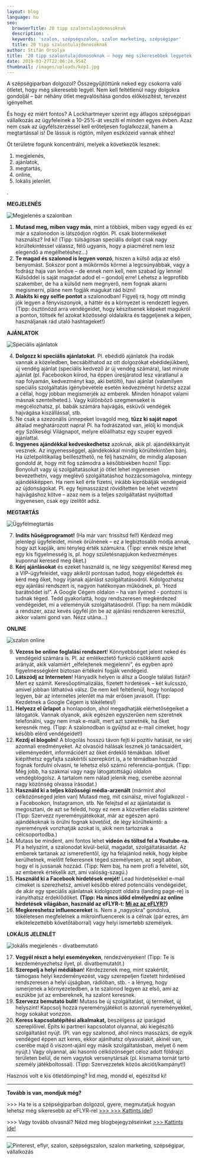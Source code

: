 ```yaml
---
layout: blog
language: hu
seo:
  browserTitle: 20 tipp szalontulajdonosoknak
  description: .
  keywords: 'szalon, szépségszalon, szalon marketing, szépségipar'
  title: 20 tipp szalontulajdonosoknak
author: Stifán Orsolya
title: '20 tipp szalontulajdonosoknak – hogy még sikeresebbek legyetek '
date: 2019-03-27T22:06:24.954Z
thumbnail: /images/uploads/kép1.jpg
---
```

A szépségiparban dolgozol? Összegyűjtöttünk neked egy csokorra való ötletet, hogy még sikeresebb legyél. Nem kell feltétlenül nagy dolgokra gondoljál – bár néhány ötlet megvalósítása gondos előkészítést, tervezést igényelhet. 

És hogy ez miért fontos? A Lockhartmeyer szerint egy átlagos szépségipari vállalkozás az ügyfeleinek a 10-25%-át veszíti el minden egyes évben. Azaz nem csak az ügyfélszerzéssel kell erőteljesen foglalkozzál, hanem a megtartással is! De lássuk is rögtön, milyen eszközeid vannak ehhez!

Öt területre fogunk koncentrálni, melyek a következők lesznek:

1. megjelenés,
2. ajánlatok,
3. megtartás,
4. online,
5. lokális jelenlét.

.

**MEGJELENÉS**

![Megjelenés a szalonban](/images/uploads/beautiful-beauty-blouse-kicsi2.jpg "Megjelenés a szalonban")

1. **Mutasd meg, miben vagy más**, mint a többiek, miben vagy egyedi és ez már a szalonodon is látszódjon rögtön. Pl. csak biotermékeket használsz? Írd ki! (Tipp: túlságosan speciális dolgot csak nagy körültekintéssel válassz, félő ugyanis, hogy a piacméret nem lesz elegendő a megélhetéshez…)
2. **Te magad és szalonod is legyen vonzó**, hiszen a külső adja az első benyomást. Sokszor pont a műkörmös körmei a legcsúnyábbak, vagy a fodrász haja van lenőve – de ennek nem kell, nem szabad így lennie! Külsőddel is saját magadat adod el – gondolj erre! Lehetsz a legprofibb szakember, de ha a külsőd nem megnyerő, nem fognak akarni megismerni, pláne nem fogják magukat rád bízni!
3. **Alakíts ki egy selfie pontot** a szalonodban! Figyelj rá, hogy ott mindig jók legyen a fényviszonyok, a háttér és a környezet is rendezett legyen. (Tipp: ösztönözd arra vendégeidet, hogy készítsenek képeket magukról a ponton, töltsék fel azokat közösségi oldalaikra és taggeljenek a képen, használjanak rád utaló hashtageket!)

**AJÁNLATOK**

![Speciális ajánlatok](/images/uploads/anit-aging_900x640_kicsi.jpg "Speciális ajánlatok")

4. **Dolgozz ki speciális ajánlatokat**. Pl. ebédidő ajánlatok (ha irodák vannak a közeledben, becsábíthatod az ott dolgozókat ebédidejükben), új vendég ajánlat (speciális kedvező ár új vendég számára), last minute ajánlat (pl. Facebookon kiírod, ha éppen üresjáratod lesz váratlanul a nap folyamán, kedvezményt kap, aki betölti), havi ajánlat (valamilyen speciális szolgáltatás igénybevétele esetén kedvezményt hirdetsz azzal a céllal, hogy jobban megismerjék az emberek. Minden hónapot valami másnak szentelheted.). Vagy különböző szegmenseket is megcélozhatsz, pl. babák számára hajvágás, esküvői vendégek hajvágása kiszállással, stb.
5. Ne csak a szezonális ünnepeket lovagold meg, **tűzz ki saját napot** általad meghatározott napra! Pl. ha fodrászatod van, jelölj ki mondjuk egy Szőkeségi Világnapot, melyre előállhatsz egy szuper egyedi ajánlattal.
6. **Ingyenes ajándékkal kedveskedhetsz** azoknak, akik pl. ajándékkártyát vesznek. Az ingyenességgel, ajándékokkal mindig körültekintően bánj. Ha üzletpolitikailag beilleszthető, ne félj használni, de mindig alaposan gondold át, hogy mit fog számodra a későbbiekben hozni! Tipp: Bonyolult vagy új szolgáltatásokat jó ötlet lehet ingyenesen bevezethetni, vagy meglévő szolgáltatáshoz hozzácsomagolva, mintegy ajándékképpen. Ha nem kell érte fizetni, inkább kipróbálják vendégeid az újdonságokat. Pl. egy fejmasszázst rövidítetten be lehet vezetni hajvágáshoz kötve – azaz nem is a teljes szolgáltatást nyújtottad ingyenesen, csak egy ízelítőt adsz.

**MEGTARTÁS**

![Ügyfélmegtartás](/images/uploads/social-media-3656699_1920_pici.jpg "Ügyfélmegtartás")

7. **Indíts hűségprogramot!** (Ha már van: frissítsd fel!) Kérdezd meg jelenlegi ügyfeleidet, minek örülnének – ez a legbiztosabb módja annak, hogy azt kapják, ami tényleg érték számukra. (Tipp: ennek része lehet egy kis figyelmesség is, pl. hogy születésnapjukon kedvezményes kuponnal keresed meg őket.)
8. **Kérj ajánlásokat** és ezeket használd is, ne légy szégyenlős! Keresd meg a VIP-ügyfeleidet, vagy akikről pontosan tudod, hogy elégedettek és kérd meg őket, hogy írjanak ajánlást szolgáltatásodról. Kidolgozhatsz egy ajánlási rendszert is, nagyon hatékonyan működnek, pl. ’Hozd barátnődet is!”. A Google Cégem oldalon – ha van ilyened - pontozni is tudnak téged.  Tedd gyakorlattá, hogy rendszeresen megkérdezed vendégeidet, mi a véleményük szolgáltatásodról. (Tipp: ha nem működik a rendszer, azaz kevés ügyfél jön be az ajánlási rendszeren keresztül, akkor valami gond van. Nézz utána…) 

**ONLINE** 

![szalon online](/images/uploads/woman-3083382_1920_pici.jpg "szalon online")

9. **Vezess be online foglalási rendszert**! Könnyebbséget jelent neked és vendégeid számára is. Pl. az emlékeztető funkció csökkenti azok arányát, akik valamiért „elfelejtenek megjelenni”, és egyben apró figyelmességként biztosan értékelni fogják vendégeid.
10. **Látszódj az Interneten**! Hányadik helyen is állsz a Google találati listán? Mert ez számít. Keresőoptimalizálás, fizetett hirdetések – két kulcsszó, amivel jobban láthatóvá válsz. De nem kell feltétlenül, hogy honlapod legyen, bár az internetes jelenlét ma már erősen javasolt. (Tipp: Kezdetnek a Google Cégem is tökéletes!)
11. **Helyezz el űrlapot** a honlapodon, ahol megadhatják elérhetőségeiket a látogatók. Vannak olyanok, akik egészen egyszerűen nem szeretnek telefonálni, vagy nem írnak e-mailt, mert azt szeretnék, ha őket keresnék meg. (Tipp: A szalonodban is gyűjtsd az e-mail címeket, hogy később elérd vendégeidet!)
12. **Kezdj el blogolni**! A blogolás hosszú távon fejti ki pozitív hatását, ne várj azonnali eredményeket. Az olvasóid hálásak lesznek jó tanácsaidért, véleményedért, információért az őket érdeklő témákban. Idővel kiépíthetsz egyfajta szakértői szerepkört is, a te témádban hozzád fognak fordulni olvasni, te lehetsz első számú referencia-pontjuk. (Tipp: Még jobb, ha szakmai vagy nagy látogatottságú oldalon vendégblogolsz. A tartalom nem nálad jelenik meg, cserébe azonnal nagy közönség olvassa írásodat.)
13. **Használd ki a teljes közösségi média-arzenált** (mármint ahol célközönséged jelen van) Mutasd meg, mit csinálsz, mivel foglalkozol - a Facebookon, Instagramon, stb. Ne felejtsd el az ajánlataidat is megosztani, de azt se feledd, hogy ez nem a közvetlen eladás színtere! (Tipp: Szervezz nyereményjátékokat, már az egészen apró ajándékoknak is örülni fognak követőid, de légy körültekintő: a nyeremények vonzhatják azokat is, akik nem tartoznak a célcsoportodba.) 
14. Mutass be mindent, ami fontos lehet **videón és töltsd fel a Youtube-ra.** Pl a helyszínt, a szalonodat kívül-belül, magadat, szolgáltatásaidat. Az emberek tartanak az ismeretlentől, így ha felajánlod nekik, hogy képbe kerülhetnek, mielőtt felkeresnek téged személyesen, az segít abban, hogy el is jussanak hozzád. (Tipp: Nem baj, ha nem profi a felvétel, sőt, az emberek értékelik azt, ami valóság-szagú.)
15. **Használd ki a Facebook hirdetések erejét**! Lead hirdetésekkel e-mail címeket is szerezhetsz, amivel később eléred potenciális vendégeidet, de akár egy speciális ajánlatnak kidolgozott oldalra (landing page-re) is irányíthatsz érdeklődőket. **(Tipp: Ha nincs időd elmélyedni az online hirdetések világában, használd az eFLYR-t: [Mi az az eFLYR?](https://eflyr.hu))**
16. **Megkereshetsz influencereket** is. Nem a „nagyokra” gondolva, tökéletesen megfelelnek a mikroinfluencerek is a célnak (pár ezres, ám elkötelezettebb követőtáborral) vagy helyi ismertebb személyek.

**LOKÁLIS JELENLÉT**

![lokális megjelenés - divatbemutató](/images/uploads/fashion-show-1746604_1920_pici.jpg "lokális megjelenés - divatbemutató")

17. **Vegyél részt a helyi eseményeken**, rendezvényeken! (Tipp: Te is kezdeményezhetsz ilyet, pl. divatbemutatót.) 
18. **Szerepelj a helyi médiában**! Kérdezzenek meg, mint szakértőt, támogass helyi kezdeményezést, vagy szerepeljen fizetett hirdetésed rendszeresen a helyi újságban, rádióban, stb. - a lényeg, hogy ismerjenek a környezetedben, a te szalonod legyen az első, ami az eszükbe jut az embereknek, ha szalont keresnek.
19. **Szervezz bemutató bulit**! Mutass be új szolgáltatást, új terméket, új helyszínt! Kapcsolj hozzá nyereményjátékot is azonnali nyereményekkel, hogy sokakat vonzzon. 
20. **Keress kapcsolatépítési alkalmakat,** beszélgess az iparágad szereplőivel. Építs ki partneri kapcsolatot olyannal, aki kiegészítő szolgáltatást nyújt. (Pl. van egy szalonod, ahol nincs masszázs, de egyik vendéged éppen azt keres, ekkor ajánlhatsz olyasvalakit, akinél van, cserébe majd ő viszont-ajánl egy másik szolgáltatásban, melyet ő nem nyújt.) Vagy olyannal, aki hasonló célközönséget céloz adott földrajzi területen belül, de nem vagytok versenytársak (pl. kismama tornát tartó személy játékboltossal). (Tipp: Szervezzetek közös akciót/kampányt!)

Hasznos volt e kis ötletdömping? Írd meg, mondd el, egészítsd ki! 

- - -

**Tovább is van, mondjuk még?**

\>>> Ha te is a szépségiparban dolgozol, gyere, megmutatjuk hogyan lehetsz még sikeresebb az eFLYR-rel [\>>> ](https://szepsegipar.eflyr.hu/)[\>>> Kattints ide!](https://eflyr.hu))

\>>> Vagy tovább olvasnál? Nézd meg blogbejegyzéseinket [\>>> Kattints ide!](https://eflyr.hu/)

- - -

![Pinterest, eflyr, szalon, szépségszalon, szalon marketing, szépségipar, vállalkozás](/images/uploads/20_szalontulajoknak.jpg "Pinterest, eflyr, szalon, szépségszalon, szalon marketing, szépségipar, vállalkozás")
